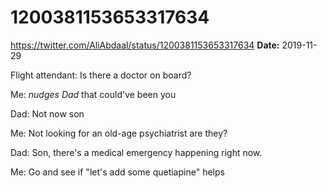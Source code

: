 # 1200381153653317634
https://twitter.com/AliAbdaal/status/1200381153653317634
**Date:** 2019-11-29

Flight attendant: Is there a doctor on board? 

Me: *nudges Dad* that could've been you 

Dad: Not now son 

Me: Not looking for an old-age psychiatrist are they? 

Dad: Son, there's a medical emergency happening right now. 

Me: Go and see if "let's add some quetiapine" helps
